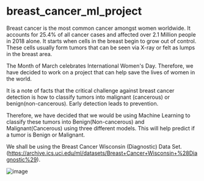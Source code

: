 # breast_cancer_ml_project

Breast cancer is the most common cancer amongst women worldwide. It accounts for 25.4% of all cancer cases and affected over 2.1 Million people in 2018 alone. It starts when cells in the breast begin to grow out of control. These cells usually form tumors that can be seen via X-ray or felt as lumps in the breast area.

The Month of March celebrates International Women's Day. Therefore, we have decided to work on a project that can help save the lives of women in the world. 

It is a note of facts that the critical challenge against breast cancer detection is how to classify tumors into malignant (cancerous) or benign(non-cancerous). Early detection leads to prevention. 

Therefore, we have decided that we would be using Machine Learning to classify these tumors into Benign(Non-cancerous) and Malignant(Cancerous) using three different models.
This will help predict if a tumor is Benign or Malignant.  

We shall be using the Breast Cancer Wisconsin (Diagnostic) Data Set.
(https://archive.ics.uci.edu/ml/datasets/Breast+Cancer+Wisconsin+%28Diagnostic%29).

![image](https://user-images.githubusercontent.com/69765842/110887094-ac85ad80-82b7-11eb-8a9f-99ce17a0f1ee.png)
